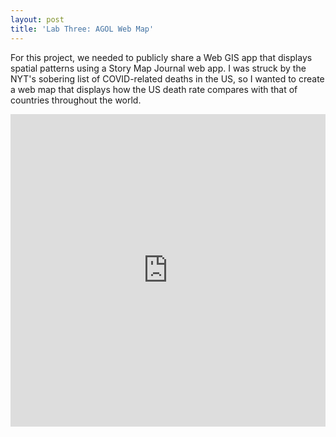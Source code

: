 ```yaml
---
layout: post
title: 'Lab Three: AGOL Web Map'
---
```


For this project, we needed to publicly share a Web GIS app that displays spatial patterns using a Story Map Journal web app. I was struck by the NYT's sobering list of COVID-related deaths in the US, so I wanted to create a web map that displays how the US death rate compares with that of countries throughout the world.

<iframe width="100%" height="500px" src="https://clarku.maps.arcgis.com/apps/MapJournal/index.html?appid=3143c94d25844f13bf5a2432e4f19b18" frameborder="0" scrolling="no"></iframe>

